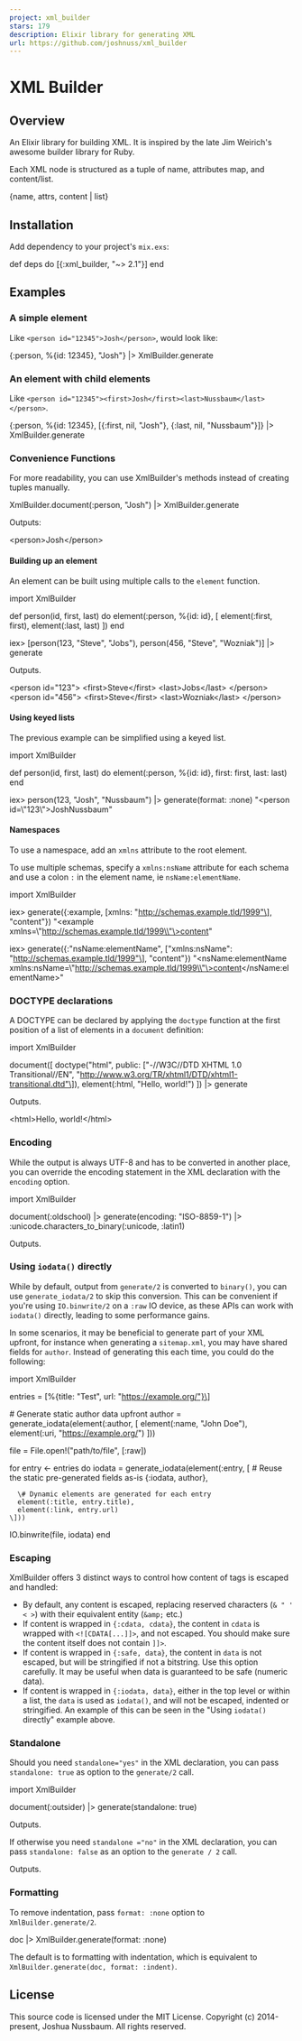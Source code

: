 ```yaml
---
project: xml_builder
stars: 179
description: Elixir library for generating XML
url: https://github.com/joshnuss/xml_builder
---
```


XML Builder
===========

Overview
--------

An Elixir library for building XML. It is inspired by the late Jim Weirich's awesome builder library for Ruby.

Each XML node is structured as a tuple of name, attributes map, and content/list.

{name, attrs, content | list}

Installation
------------

Add dependency to your project's `mix.exs`:

def deps do
  \[{:xml\_builder, "~> 2.1"}\]
end

Examples
--------

### A simple element

Like `<person id="12345">Josh</person>`, would look like:

{:person, %{id: 12345}, "Josh"} |> XmlBuilder.generate

### An element with child elements

Like `<person id="12345"><first>Josh</first><last>Nussbaum</last></person>`.

{:person, %{id: 12345}, \[{:first, nil, "Josh"}, {:last, nil, "Nussbaum"}\]} |> XmlBuilder.generate

### Convenience Functions

For more readability, you can use XmlBuilder's methods instead of creating tuples manually.

XmlBuilder.document(:person, "Josh") |> XmlBuilder.generate

Outputs:

<?xml version\="1.0" encoding\="UTF-8" ?>
<person\>Josh</person\>

#### Building up an element

An element can be built using multiple calls to the `element` function.

import XmlBuilder

def person(id, first, last) do
  element(:person, %{id: id}, \[
    element(:first, first),
    element(:last, last)
  \])
end

iex\> \[person(123, "Steve", "Jobs"),
      person(456, "Steve", "Wozniak")\] |> generate

Outputs.

<person id\="123"\>
  <first\>Steve</first\>
  <last\>Jobs</last\>
</person\>
<person id\="456"\>
  <first\>Steve</first\>
  <last\>Wozniak</last\>
</person\>

#### Using keyed lists

The previous example can be simplified using a keyed list.

import XmlBuilder

def person(id, first, last) do
  element(:person, %{id: id}, first: first,
                              last: last)
end

iex\> person(123, "Josh", "Nussbaum") |> generate(format: :none)
"<person id=\\"123\\"\><first>Josh</first><last>Nussbaum</last></person>"

#### Namespaces

To use a namespace, add an `xmlns` attribute to the root element.

To use multiple schemas, specify a `xmlns:nsName` attribute for each schema and use a colon `:` in the element name, ie `nsName:elementName`.

import XmlBuilder

iex\> generate({:example, \[xmlns: "http://schemas.example.tld/1999"\], "content"})
"<example xmlns=\\"http://schemas.example.tld/1999\\"\>content</example>"

iex\> generate({:"nsName:elementName", \["xmlns:nsName": "http://schemas.example.tld/1999"\], "content"})
"<nsName:elementName xmlns:nsName=\\"http://schemas.example.tld/1999\\"\>content</nsName:elementName>"

### DOCTYPE declarations

A DOCTYPE can be declared by applying the `doctype` function at the first position of a list of elements in a `document` definition:

import XmlBuilder

document(\[
  doctype("html", public: \["-//W3C//DTD XHTML 1.0 Transitional//EN",
                "http://www.w3.org/TR/xhtml1/DTD/xhtml1-transitional.dtd"\]),
  element(:html, "Hello, world!")
\]) |> generate

Outputs.

<?xml version\="1.0" encoding\="UTF-8"?>
<!DOCTYPE html PUBLIC "-//W3C//DTD XHTML 1.0 Transitional//EN" "http://www.w3.org/TR/xhtml1/DTD/xhtml1-transitional.dtd">
<html\>Hello, world!</html\>

### Encoding

While the output is always UTF-8 and has to be converted in another place, you can override the encoding statement in the XML declaration with the `encoding` option.

import XmlBuilder

document(:oldschool)
|> generate(encoding: "ISO-8859-1")
|> :unicode.characters\_to\_binary(:unicode, :latin1)

Outputs.

<?xml version\="1.0" encoding\="ISO-8859-1"?>
<oldschool/>

### Using `iodata()` directly

While by default, output from `generate/2` is converted to `binary()`, you can use `generate_iodata/2` to skip this conversion. This can be convenient if you're using `IO.binwrite/2` on a `:raw` IO device, as these APIs can work with `iodata()` directly, leading to some performance gains.

In some scenarios, it may be beneficial to generate part of your XML upfront, for instance when generating a `sitemap.xml`, you may have shared fields for `author`. Instead of generating this each time, you could do the following:

import XmlBuilder

entries \= \[%{title: "Test", url: "https://example.org/"}\]

\# Generate static author data upfront
author \= generate\_iodata(element(:author, \[
  element(:name, "John Doe"),
  element(:uri, "https://example.org/")
\]))

file \= File.open!("path/to/file", \[:raw\])

for entry <- entries do
  iodata \=
    generate\_iodata(element(:entry, \[
      \# Reuse the static pre-generated fields as-is
      {:iodata, author},

      \# Dynamic elements are generated for each entry
      element(:title, entry.title),
      element(:link, entry.url)
    \]))

  IO.binwrite(file, iodata)
end

### Escaping

XmlBuilder offers 3 distinct ways to control how content of tags is escaped and handled:

-   By default, any content is escaped, replacing reserved characters (`& " ' < >`) with their equivalent entity (`&amp;` etc.)
-   If content is wrapped in `{:cdata, cdata}`, the content in `cdata` is wrapped with `<![CDATA[...]]>`, and not escaped. You should make sure the content itself does not contain `]]>`.
-   If content is wrapped in `{:safe, data}`, the content in `data` is not escaped, but will be stringified if not a bitstring. Use this option carefully. It may be useful when data is guaranteed to be safe (numeric data).
-   If content is wrapped in `{:iodata, data}`, either in the top level or within a list, the `data` is used as `iodata()`, and will not be escaped, indented or stringified. An example of this can be seen in the "Using `iodata()` directly" example above.

### Standalone

Should you need `standalone="yes"` in the XML declaration, you can pass `standalone: true` as option to the `generate/2` call.

import XmlBuilder

document(:outsider)
|> generate(standalone: true)

Outputs.

<?xml version\="1.0" standalone\="yes"?>
<outsider/>

If otherwise you need `standalone ="no"` in the XML declaration, you can pass `standalone: false` as an option to the `generate / 2` call.

Outputs.

<?xml version\="1.0" standalone\="no"?>
<outsider/>

### Formatting

To remove indentation, pass `format: :none` option to `XmlBuilder.generate/2`.

doc |> XmlBuilder.generate(format: :none)

The default is to formatting with indentation, which is equivalent to `XmlBuilder.generate(doc, format: :indent)`.

License
-------

This source code is licensed under the MIT License. Copyright (c) 2014-present, Joshua Nussbaum. All rights reserved.
